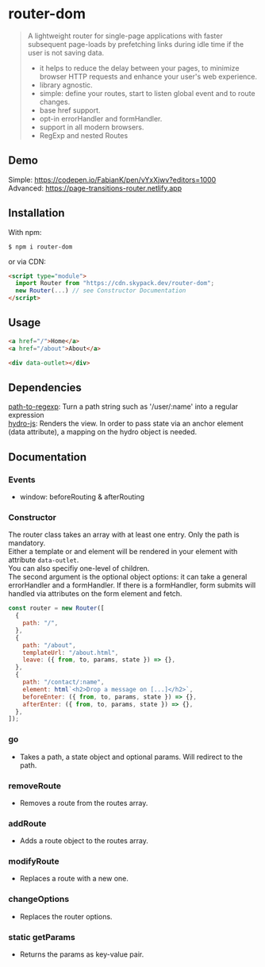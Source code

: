 # router-dom

> A lightweight router for single-page applications with faster subsequent page-loads by prefetching links during idle time if the user is not saving data.
>
> - it helps to reduce the delay between your pages, to minimize browser HTTP requests and enhance your user's web experience.
> - library agnostic.
> - simple: define your routes, start to listen global event and to route changes.
> - base href support.
> - opt-in errorHandler and formHandler.
> - support in all modern browsers.
> - RegExp and nested Routes

## Demo

Simple: https://codepen.io/FabianK/pen/vYxXjwv?editors=1000<br>
Advanced: https://page-transitions-router.netlify.app

## Installation

With npm:

```properties
$ npm i router-dom
```

or via CDN:

```html
<script type="module">
  import Router from "https://cdn.skypack.dev/router-dom";
  new Router(...) // see Constructor Documentation
</script>
```

## Usage

```html
<a href="/">Home</a>
<a href="/about">About</a>

<div data-outlet></div>
```

## Dependencies

[path-to-regexp](https://github.com/pillarjs/path-to-regexp): Turn a path string such as '/user/:name' into a regular expression<br>
[hydro-js](https://github.com/Krutsch/hydro-js): Renders the view. In order to pass state via an anchor element (data attribute), a mapping on the hydro object is needed.<br>

## Documentation

### Events

- window: beforeRouting & afterRouting

### Constructor

The router class takes an array with at least one entry. Only the path is mandatory.<br>
Either a template or and element will be rendered in your element with attribute `data-outlet`.<br>
You can also specifiy one-level of children.<br>
The second argument is the optional object options: it can take a general errorHandler and a formHandler. If there is a formHandler, form submits will handled via attributes on the form element and fetch.

```js
const router = new Router([
  {
    path: "/",
  },
  {
    path: "/about",
    templateUrl: "/about.html",
    leave: ({ from, to, params, state }) => {},
  },
  {
    path: "/contact/:name",
    element: html`<h2>Drop a message on [...]</h2>`,
    beforeEnter: ({ from, to, params, state }) => {},
    afterEnter: ({ from, to, params, state }) => {},
  },
]);
```

### go

- Takes a path, a state object and optional params. Will redirect to the path.

### removeRoute

- Removes a route from the routes array.

### addRoute

- Adds a route object to the routes array.

### modifyRoute

- Replaces a route with a new one.

### changeOptions

- Replaces the router options.

### static getParams

- Returns the params as key-value pair.
